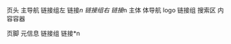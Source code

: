 页头
    主导航
        链接组左
            链接*n
        链接组右
            链接*n
主体
    体导航
        logo
        链接组
        搜索区
    内容容器
        
页脚
    元信息
    链接组
        链接*n